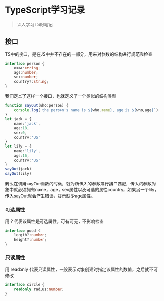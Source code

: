 # TypeScript学习记录

> 深入学习TS的笔记

## 接口

TS中的接口，是在JS中并不存在的一部分，用来对参数的结构进行规范和检查

```typescript
interface person {
    name:string;
    age:number;
    sex:number;
    country?:string;
}
```

我们定义了这样一个接口，也就定义了一个类似的结构类型

```typescript
function sayOut(who:person) {
    console.log(`the person's name is ${who.name}, age is ${who,age}`);
}
let jack = {
    name:'jack',
    age:18,
    sex:0,
    country:'US'
}
let lily = {
    name:'lily',
    age:16,
    country:'US'
}
sayOut(jack)
sayOut(lily)
```

我么在调用sayOut函数的时候，就对所传入的参数进行接口匹配，传入的参数对象中就必须拥有name，age，sex属性以及可选的属性country，如果另一个lily，传入sayOut就会产生错误，提示缺少age属性。

### 可选属性

用 ? 代表该属性是可选属性，可有可无，不影响检查

```typescript
interface good {
    length?:number;
    height?:number;
}
```

### 只读属性

用 readonly 代表只读属性，一般表示对象创建时指定该属性的数值，之后就不可修改

```typescript
interface circle {
    readonly radius:number;
}
```

